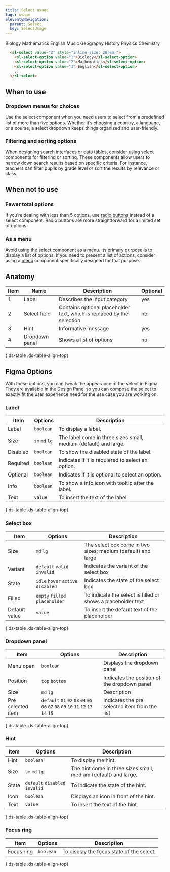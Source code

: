 ```yaml
---
title: Select usage
tags: usage
eleventyNavigation:
  parent: Select
  key: SelectUsage
---
```

<section class="no-heading">

<div class="ds-example">

  <sl-select value="2" style="inline-size: 20rem;" aria-label="Subjects list">
      <sl-select-option value="1">Biology</sl-select-option>
      <sl-select-option value="2">Mathematics</sl-select-option>
      <sl-select-option value="3">English</sl-select-option>
      <sl-select-option value="4">Music</sl-select-option>
      <sl-select-option value="5">Geography</sl-select-option>
      <sl-select-option value="6">History</sl-select-option>
      <sl-select-option value="7">Physics</sl-select-option>
      <sl-select-option value="8">Chemistry</sl-select-option>
  </sl-select>

</div>

<div class="ds-code">

  ```html
    <sl-select value="2" style="inline-size: 20rem;">
      <sl-select-option value="1">Biology</sl-select-option>
      <sl-select-option value="2">Mathematics</sl-select-option>
      <sl-select-option value="3">English</sl-select-option>
      ...
    </sl-select>
  ```

</div>
</section>

<section>

## When to use

### Dropdown menus for choices
Use the select component when you need users to select from a predefined list of more than five options. Whether it’s choosing a country, a language, or a course, a select dropdown keeps things organized and user-friendly.

### Filtering and sorting options
When designing search interfaces or data tables, consider using select components for filtering or sorting. These components allow users to narrow down search results based on specific criteria. For instance, teachers can filter pupils by grade level or sort the results by relevance or class. 

</section>

<section>

## When not to use

### Fewer total options
If you’re dealing with less than 5 options, use [radio buttons](/categories/components/radio-group/) instead of a select component. Radio buttons are more straightforward for a limited set of options.

### As a menu
Avoid using the select component as a menu. Its primary purpose is to display a list of options. If you need to present a list of actions, consider using a [menu](/categories/components/menu/) component specifically designed for that purpose.
</section>

<section>

## Anatomy

<div class="ds-table-wrapper">

|Item|Name| Description | Optional|
|-|-|-|-|
|1|Label	|Describes the input category|yes|
|2|Select field	|Contains optional placeholder text, which is replaced by the selection|no|
|3|Hint	|Informative message|yes|
|4|Dropdown panel	|Shows a list of options|no|

{.ds-table .ds-table-align-top}

</div>

</section>

<section>

## Figma Options

With these options, you can tweak the appearance of the select in Figma. They are available in the Design Panel so you can compose the select to exactly fit the user experience need for the use case you are working on.

### Label

<div class="ds-table-wrapper">

|Item|Options|Description|
|-|-|-|
|Label|`boolean`| To display a label.|
|Size|`sm` `md` `lg`| The label come in three sizes small, medium (default) and large.|
|Disabled|`boolean`| To show the disabled state of the label.|
|Required|`boolean`| Indicates if it is requiered to select an option.|
|Optional|`boolean`| Indicates if it is optional to select an  option.|
|Info|`boolean`| To show a info icon with tooltip after the label.|
|Text|`value`| To insert the text of the label.|

{.ds-table .ds-table-align-top}

</div>

### Select box
<div class="ds-table-wrapper">

|Item|Options|Description|
|-|-|-|
|Size|`md` `lg`| The select box come in two sizes; medium (default) and large|
|Variant|`default` `valid` `invalid`|Indicates the variant of the select box|
|State|`idle` `hover` `active` `disabled`|Indicates the state of the select box|
|Filled|`empty` `filled` `placeholder`|To indicate the select is filled or shows a placeholder text|
|Default value|`value`|To insert the default text of the placeholder|

{.ds-table .ds-table-align-top}

</div>

### Dropdown panel
<div class="ds-table-wrapper">

|Item|Options|Description|
|-|-|-|
|Menu open|`boolean`|Displays the dropdown panel|
|Position|`top` `bottom`|Indicates the position of the dropdown panel|
|Size|`md` `lg`|Description|
|Pre selected item|`default` `01` `02` `03` `04` `05` `06` `07` `08` `09` `10` `11` `12` `13` `14` `15`|Indicates the pre selected item from the list|

{.ds-table .ds-table-align-top}

</div>

### Hint

<div class="ds-table-wrapper">

|Item|Options|Description|
|-|-|-|
|Hint|`boolean`| To display the hint.|
|Size|`sm` `md` `lg`| The hint come in three sizes small, medium (default) and large.|
|State|`default` `disabled` `invalid`| To indicate the state of the hint.|
|Icon|`boolean`| Displays an icon in front of the hint.|
|Text|`value`| To insert the text of the hint.|

{.ds-table .ds-table-align-top}

</div>

### Focus ring

<div class="ds-table-wrapper">

|Item|Options|Description|
|-|-|-|
|Focus ring|`boolean`| To display the focus state of the select.|

{.ds-table .ds-table-align-top}

</div>

</section>
